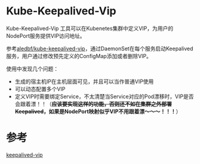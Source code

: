 # Kube-Keepalived-Vip

Kube-Keepalived-Vip 工具可以在Kubenetes集群中定义VIP，为用户的NodePort服务提供VIP访问地址。

参考[aledbf/kube-keepalived-vip](https://github.com/aledbf/kube-keepalived-vip)，通过DaemonSet在每个服务启动Keepalived服务，用户通过修改预先定义的ConfigMap添加或者删除VIP。

使用中发现几个问题：

- 生成的宿主机IP在主机层面可见，并且可以当作普通VIP使用
- 可以动态配置多个VIP
- 定义VIP时需要绑定Service，不太清楚当Service对应的Pod漂移时，VIP是否会跟着漂！！（**~~应该要实现这样的功能，否则还不如在集群之外部署Keepalived~~，如果是NodePort映射似乎VIP不用跟着漂～～～！！！**）


# 参考

[keepalived-vip](https://www.bookstack.cn/read/feiskyer-kubernetes-handbook/plugins-keepalived-vip.md)